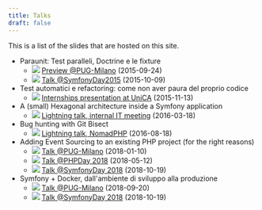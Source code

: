 ```yaml
---
title: Talks
draft: false
---
```

This is a list of the slides that are hosted on this site.

 * Paraunit: Test paralleli, Doctrine e le fixture
   * ![][ita] [Preview @PUG-Milano](/slides/2015-09-paraunit-pugmi/) (2015-09-24)
   * ![][ita] [Talk @SymfonyDay2015](/slides/2015-10-paraunit-symfonyday/) (2015-10-09)
 * Test automatici e refactoring: come non aver paura del proprio codice
   * ![][ita] [Internships presentation at UniCA](/slides/2015-11-unica/) (2015-11-13)
 * A (small) Hexagonal architecture inside a Symfony application
   * ![][eng] [Lightning talk, internal IT meeting](/slides/2016-03-hexagonal/) (2016-03-18)
 * Bug hunting with Git Bisect
   * ![][eng] [Lightning talk, NomadPHP](/slides/2016-08-git-bisect/) (2016-08-18)
 * Adding Event Sourcing to an existing PHP project (for the right reasons)
   * ![][eng] [Talk @PUG-Milano](/slides/2018-01-event-sourcing/) (2018-01-10)
   * ![][eng] [Talk @PHPDay 2018](/slides/2018-05-event-sourcing-phpday/) (2018-05-12)
   * ![][eng] [Talk @SymfonyDay 2018](/slides/2018-10-event-sourcing-symfonyday/) (2018-10-19)
 * Symfony + Docker, dall'ambiente di sviluppo alla produzione
   * ![][ita] [Talk @PUG-Milano](/slides/2018-09-symfony-docker-pugmi/) (2018-09-20)
   * ![][ita] [Talk @SymfonyDay 2018](/slides/2018-10-symfony-docker-symfonyday/) (2018-10-19)

[ita]: https://upload.wikimedia.org/wikipedia/en/thumb/0/03/Flag_of_Italy.svg/22px-Flag_of_Italy.svg.png
[eng]: https://upload.wikimedia.org/wikipedia/en/thumb/a/ae/Flag_of_the_United_Kingdom.svg/22px-Flag_of_the_United_Kingdom.svg.png
